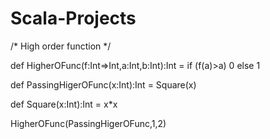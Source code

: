 # Scala-Projects

/* High order function 
*/

def HigherOFunc(f:Int=>Int,a:Int,b:Int):Int =
if (f(a)>a) 0 else 1

def PassingHigerOFunc(x:Int):Int = Square(x)

def Square(x:Int):Int = x*x

HigherOFunc(PassingHigerOFunc,1,2)
